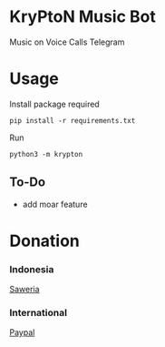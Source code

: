 # KryPtoN Music Bot

Music on Voice Calls Telegram

# Usage
Install package required
```
pip install -r requirements.txt
```
Run
```
python3 -m krypton
```

## To-Do
- add moar feature

# Donation
### Indonesia
[Saweria](https://saweria.co/donate/Kry9toN)
### International
[Paypal](https://www.paypal.me/KomodoOS)